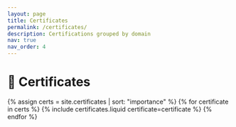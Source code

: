 ```yaml
---
layout: page
title: Certificates
permalink: /certificates/
description: Certifications grouped by domain
nav: true
nav_order: 4
---
```


<h1>📜 Certificates</h1>

<div class="row row-cols-1 row-cols-md-3">
  {% assign certs = site.certificates | sort: "importance" %}
  {% for certificate in certs %}
    {% include certificates.liquid certificate=certificate %}
  {% endfor %}
</div>
